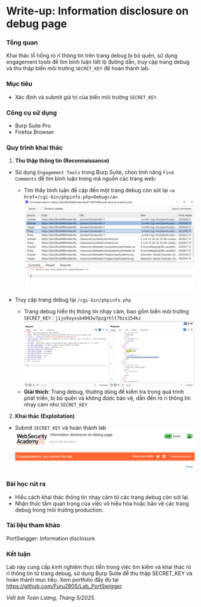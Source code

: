 # Write-up: Information disclosure on debug page

### Tổng quan
Khai thác lỗ hổng rò rỉ thông tin trên trang debug bị bỏ quên, sử dụng engagement tools để tìm bình luận tiết lộ đường dẫn, truy cập trang debug và thu thập biến môi trường `SECRET_KEY` để hoàn thành lab.

### Mục tiêu
- Xác định và submit giá trị của biến môi trường `SECRET_KEY`.

### Công cụ sử dụng
- Burp Suite Pro
- Firefox Browser

### Quy trình khai thác
1. **Thu thập thông tin (Reconnaissance)**
- Sử dụng `Engagement Tools` trong Burp Suite, chọn tính năng `Find Comments` để tìm bình luận trong mã nguồn các trang web:
    - Tìm thấy bình luận đề cập đến một trang debug còn sót lại `<a href=/cgi-bin/phpinfo.php>Debug</a>`
        ![cmt](./images/cmt.png)

- Truy cập trang debug tại `/cgi-bin/phpinfo.php` 
    - Trang debug hiển thị thông tin nhạy cảm, bao gồm biến môi trường `SECRET_KEY` : `j1jo9oyxsb4992w7pzgrhlt7bzx154kz`
        ![key](./images/key.png)
    - **Giải thích**: Trang debug, thường dùng để kiểm tra trong quá trình phát triển, bị bỏ quên và không được bảo vệ, dẫn đến rò rỉ thông tin nhạy cảm như `SECRET_KEY`

2. **Khai thác (Exploitation)**
- Submit `SECRET_KEY` và hoàn thành lab
    ![solved](./images/solved.png)

### Bài học rút ra
- Hiểu cách khai thác thông tin nhạy cảm từ các trang debug còn sót lại.
- Nhận thức tầm quan trọng của việc vô hiệu hóa hoặc bảo vệ các trang debug trong môi trường production.

### Tài liệu tham khảo
PortSwigger: Information disclosure

### Kết luận
Lab này cung cấp kinh nghiệm thực tiễn trong việc tìm kiếm và khai thác rò rỉ thông tin từ trang debug, sử dụng Burp Suite để thu thập SECRET_KEY và hoàn thành mục tiêu. Xem portfolio đầy đủ tại https://github.com/Furu2805/Lab_PortSwigger.

*Viết bởi Toàn Lương, Tháng 5/2025.*